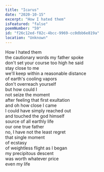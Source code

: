 ```yaml
---
title: "Icarus"
date: "2020-10-15"
excerpt: "How I hated them"
isFeatured: "false"
poemNumber: "59"
id: "f26c12ed-f82c-4bcc-9969-cc0dbb6e819a"
location: "Unknown"
---
```


How I hated them  
the cautionary words my father spoke  
don't set your course too high he said  
stay close to me  
we'll keep within a reasonable distance  
of earth's cooling vapors  
don't overreach yourself  
but how could I  
not seize the moment  
after feeling that first exultation  
and oh how close I came  
I could have simply reached out  
and touched the god himself  
source of all earthly life  
our one true father  
no, I have not the least regret  
that single moment  
of ecstasy  
of weightless flight as I began  
my precipitous descent  
was worth whatever price  
even my life
